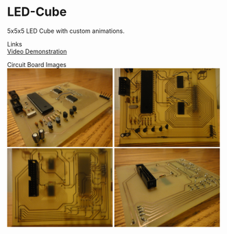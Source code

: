 # LED-Cube
5x5x5 LED Cube with custom animations.

Links  
[Video Demonstration](https://www.dropbox.com/s/ls7eiz1xcjy9bnx/5x5x5LedCube.MOV?dl=0 "5x5x5 Led Cube")

Circuit Board Images  
<img src = "Images/DSC03021.jpg" width = "246" height = "184">
<img src = "Images/DSC03022.jpg" width = "246" height = "184">
<img src = "Images/DSC03023.jpg" width = "246" height = "184">
<img src = "Images/DSC03024.jpg" width = "246" height = "184">
